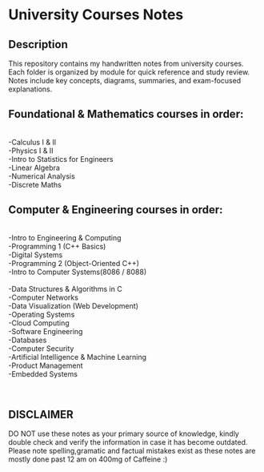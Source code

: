 <h1>University Courses Notes</h1> <h2>Description</h2> This repository contains my handwritten notes from university courses. Each folder is organized by module for quick reference and study review. Notes include key concepts, diagrams, summaries, and exam-focused explanations. <br/> <h2>Foundational & Mathematics courses in order:</h2><br/>
-Calculus I & II<br/>
-Physics I & II<br/>
-Intro to Statistics for Engineers<br/>
-Linear Algebra<br/>
-Numerical Analysis<br/>
-Discrete Maths<br/>

<h2>Computer & Engineering courses in order:</h2><br/>
-Intro to Engineering & Computing<br/>
-Programming 1 (C++ Basics)<br/>
-Digital Systems<br/>
-Programming 2 (Object-Oriented C++) <br/>
-Intro to Computer Systems(8086 / 8088)<br/><br/>
-Data Structures & Algorithms in C <br/>
-Computer Networks <br/>
-Data Visualization (Web Development) <br/>
-Operating Systems <br/>
-Cloud Computing <br/>
-Software Engineering<br/>
-Databases<br/>
-Computer Security<br/>
-Artificial Intelligence & Machine Learning<br/>
-Product Management<br/>
-Embedded Systems<br/>

<br/> <h2>DISCLAIMER</h2> DO NOT use these notes as your primary source of knowledge, kindly double check and verify the information in case it has become outdated. Please note spelling,gramatic and factual mistakes exist as these notes are mostly done past 12 am on 400mg of Caffeine :)

